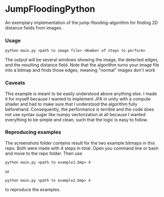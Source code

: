 # JumpFloodingPython
An exemplary implementation of the jump-flooding-algorithm for finding 2D distance fields from images.

### Usage
```
python main.py <path to image file> <Number of steps to perform>
````
The output will be several windows showing the image, the detected edges, and the resulting distance field.
Note that the algorithm turns your image file into a bitmap and finds those edges, meaning "normal" images don't work

### Caveats
This example is meant to be easily understood above anything else. I made it for myself because I wanted to implement JFA in unity with a compute shader and had to make sure that I understood the algorithm fully beforehand.
Consequently, the performance is terrible and the code does not use syntax sugar like numpy vectorization at all because I wanted everything to be simple and clean, such that the logic is easy to follow. 

### Reproducing examples
The screenshots folder contains result for the two example bitmaps in this repo. Both were made with 4 steps in total.
Open you command line or bash and move to the repo folder. Then use
````
python main.py <path to example1.bmp> 4
````
or
````
python main.py <path to example2.bmp> 4
````
to reproduce the examples.